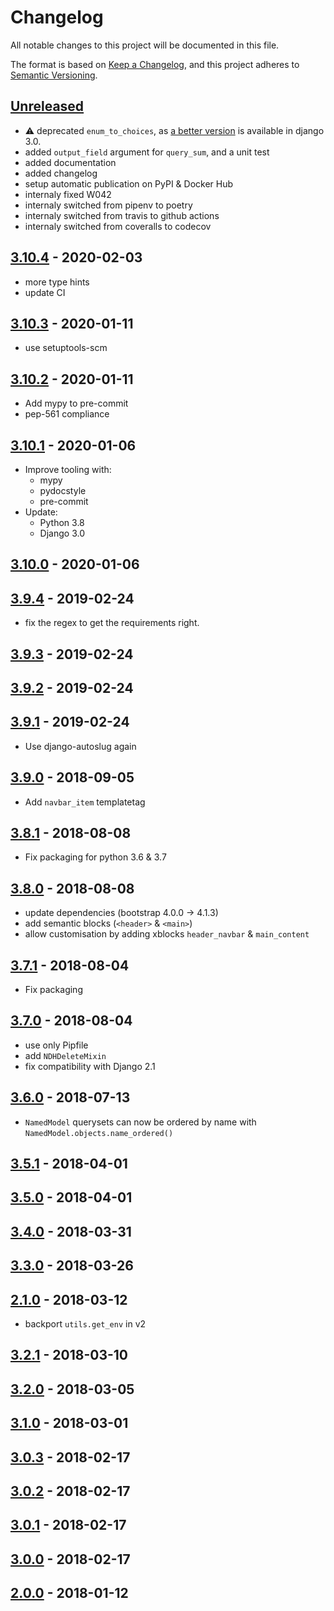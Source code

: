 # Changelog

All notable changes to this project will be documented in this file.

The format is based on [Keep a Changelog](https://keepachangelog.com/en/1.0.0/),
and this project adheres to [Semantic Versioning](https://semver.org/spec/v2.0.0.html).

## [Unreleased]

- :warning: deprecated `enum_to_choices`, as [a better
  version](https://docs.djangoproject.com/en/3.0/ref/models/fields/#enumeration-types) is available in django 3.0.
- added `output_field` argument for `query_sum`, and a unit test
- added documentation
- added changelog
- setup automatic publication on PyPI & Docker Hub
- internaly fixed W042
- internaly switched from pipenv to poetry
- internaly switched from travis to github actions
- internaly switched from coveralls to codecov

## [3.10.4] - 2020-02-03

- more type hints
- update CI

## [3.10.3] - 2020-01-11

- use setuptools-scm

## [3.10.2] - 2020-01-11

- Add mypy to pre-commit
- pep-561 compliance

## [3.10.1] - 2020-01-06

- Improve tooling with:
    - mypy
    - pydocstyle
    - pre-commit
- Update:
    - Python 3.8
    - Django 3.0

## [3.10.0] - 2020-01-06
## [3.9.4] - 2019-02-24

- fix the regex to get the requirements right.

## [3.9.3] - 2019-02-24
## [3.9.2] - 2019-02-24
## [3.9.1] - 2019-02-24

- Use django-autoslug again

## [3.9.0] - 2018-09-05

- Add `navbar_item` templatetag

## [3.8.1] - 2018-08-08

- Fix packaging for python 3.6 & 3.7

## [3.8.0] - 2018-08-08

- update dependencies (bootstrap 4.0.0 -> 4.1.3)
- add semantic blocks (`<header>` & `<main>`)
- allow customisation by adding xblocks `header_navbar` & `main_content`

## [3.7.1] - 2018-08-04

- Fix packaging

## [3.7.0] - 2018-08-04

- use only Pipfile
- add `NDHDeleteMixin`
- fix compatibility with Django 2.1

## [3.6.0] - 2018-07-13

- `NamedModel` querysets can now be ordered by name with `NamedModel.objects.name_ordered()`

## [3.5.1] - 2018-04-01
## [3.5.0] - 2018-04-01
## [3.4.0] - 2018-03-31
## [3.3.0] - 2018-03-26
## [2.1.0] - 2018-03-12

- backport `utils.get_env` in v2

## [3.2.1] - 2018-03-10
## [3.2.0] - 2018-03-05
## [3.1.0] - 2018-03-01
## [3.0.3] - 2018-02-17
## [3.0.2] - 2018-02-17
## [3.0.1] - 2018-02-17
## [3.0.0] - 2018-02-17
## [2.0.0] - 2018-01-12


[Unreleased]: https://github.com/nim65s/ndh/compare/v3.10.4...master
[3.10.4]: https://github.com/nim65s/ndh/compare/v3.10.3...v3.10.4
[3.10.3]: https://github.com/nim65s/ndh/compare/v3.10.2...v3.10.3
[3.10.2]: https://github.com/nim65s/ndh/compare/v3.10.1...v3.10.2
[3.10.1]: https://github.com/nim65s/ndh/compare/v3.10.0...v3.10.1
[3.10.0]: https://github.com/nim65s/ndh/compare/v3.9.4...v3.10.0
[3.9.4]: https://github.com/nim65s/ndh/compare/v3.9.3...v3.9.4
[3.9.3]: https://github.com/nim65s/ndh/compare/v3.9.2...v3.9.3
[3.9.2]: https://github.com/nim65s/ndh/compare/v3.9.1...v3.9.2
[3.9.1]: https://github.com/nim65s/ndh/compare/v3.9.0...v3.9.1
[3.9.0]: https://github.com/nim65s/ndh/compare/v3.8.1...v3.9.0
[3.8.1]: https://github.com/nim65s/ndh/compare/v3.8.0...v3.8.1
[3.8.0]: https://github.com/nim65s/ndh/compare/v3.7.1...v3.8.0
[3.7.1]: https://github.com/nim65s/ndh/compare/v3.7.0...v3.7.1
[3.7.0]: https://github.com/nim65s/ndh/compare/v3.6.0...v3.7.0
[3.6.0]: https://github.com/nim65s/ndh/compare/v3.5.1...v3.6.0
[3.5.1]: https://github.com/nim65s/ndh/compare/v3.5.0...v3.5.1
[3.5.0]: https://github.com/nim65s/ndh/compare/v3.4.0...v3.5.0
[3.4.0]: https://github.com/nim65s/ndh/compare/v3.3.0...v3.4.0
[3.3.0]: https://github.com/nim65s/ndh/compare/v3.2.1...v3.3.0
[2.1.0]: https://github.com/nim65s/ndh/compare/v2.0.0...v2.1.0
[3.2.1]: https://github.com/nim65s/ndh/compare/v3.2.0...v3.2.1
[3.2.0]: https://github.com/nim65s/ndh/compare/v3.1.0...v3.2.0
[3.1.0]: https://github.com/nim65s/ndh/compare/v3.0.3...v3.1.0
[3.0.3]: https://github.com/nim65s/ndh/compare/v3.0.2...v3.0.3
[3.0.2]: https://github.com/nim65s/ndh/compare/v3.0.1...v3.0.2
[3.0.1]: https://github.com/nim65s/ndh/compare/v3.0.0...v3.0.1
[3.0.0]: https://github.com/nim65s/ndh/compare/v2.0.0...v3.0.0
[2.0.0]: https://github.com/nim65s/ndh/releases/tag/v2.0.0
